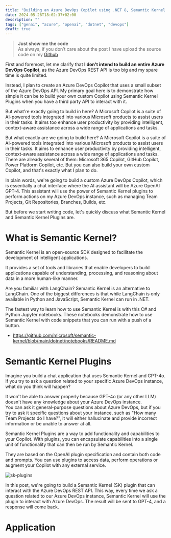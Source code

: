 ```yaml
---
title: "Building an Azure DevOps Copilot using .NET 8, Semantic Kernel and Azure OpenAi GPT-4o"
date: 2024-05-26T18:02:37+02:00
description: ""
tags: ["genai", "azure", "openai", "dotnet", "devops"]
draft: true
---
```


> **Just show me the code**   
> As always, if you don’t care about the post I have upload the source code on my [Github](https://github.com/karlospn/building-an-azure-devops-copilot-using-semantic-kernel-and-dotnet)

First and foremost, let me clarify that **I don't intend to build an entire Azure DevOps Copilot**, as the Azure DevOps REST API is too big and my spare time is quite limited.

Instead, I plan to create an Azure DevOps Copilot that uses a small subset of the Azure DevOps API. My primary goal here is to demonstrate how simple it can be to build your own custom Copilot using Semantic Kernel Plugins when you have a third party API to interact with it.

But what're exactly going to build in here? A Microsoft Copilot is a suite of AI-powered tools integrated into various Microsoft products to assist users in their tasks. It aims too enhance user productivity by providing intelligent, context-aware assistance across a wide range of applications and tasks.

But what exactly are we going to build here? A Microsoft Copilot is a suite of AI-powered tools integrated into various Microsoft products to assist users in their tasks. It aims to enhance user productivity by providing intelligent, context-aware assistance across a wide range of applications and tasks.    
There are already several of them: Microsoft 365 Copilot, GitHub Copilot, Power Platform Copilot, etc. But you can also build your own custom Copilot, and that's exactly what I plan to do.


In plain words, we're going to build a custom Azure DevOps Copilot, which is essentially a chat interface where the AI assistant will be Azure OpenAI GPT-4. This assistant will use the power of Semantic Kernel plugins to perform actions on my Azure DevOps instance, such as managing Team Projects, Git Repositories, Branches, Builds, etc.

But before we start writing code, let's quickly discuss what Semantic Kernel and Semantic Kernel Plugins are.

# **What is Semantic Kernel?**

Semantic Kernel is an open-source SDK designed to facilitate the development of intelligent applications.

It provides a set of tools and libraries that enable developers to build applications capable of understanding, processing, and reasoning about data in a more human-like manner.

Are you familiar with LangChain? Semantic Kernel is an alternative to LangChain. One of the biggest differences is that while LangChain is only available in Python and JavaScript, Semantic Kernel can run in .NET.

The fastest way to learn how to use Semantic Kernel is with this C# and Python Jupyter notebooks. These notebooks demonstrate how to use Semantic Kernel with code snippets that you can run with a push of a button.

- https://github.com/microsoft/semantic-kernel/blob/main/dotnet/notebooks/README.md

# **Semantic Kernel Plugins**

Imagine you build a chat application that uses Semantic Kernel and GPT-4o. If you try to ask a question related to your specific Azure DevOps instance, what do you think will happen? 

It won't be able to answer properly because GPT-4o (or any other LLM) doesn't have any knowledge about your Azure DevOps instance.    
You can ask it general-purpose questions about Azure DevOps, but if you try to ask it specific questions about your instance, such as "How many Team Projects do I have?", it will either hallucinate and provide incorrect information or be unable to answer at all.

Semantic Kernel Plugins are a way to add functionality and capabilities to your Copilot. With plugins, you can encapsulate capabilities into a single unit of functionality that can then be run by Semantic Kernel.

They are based on the OpenAI plugin specification and contain both code and prompts. You can use plugins to access data, perform operations or augment your Copilot with any external service. 

![sk-plugins](/img/azdo-copilot-sk-plugins.png)

In this post, we're going to build a Semantic Kernel (SK) plugin that can interact with the Azure DevOps REST API.   This way, every time we ask a question related to our Azure DevOps instance, Semantic Kernel will use the plugin to interact with Azure DevOps. The result will be sent to GPT-4, and a response will come back.



# **Application**



